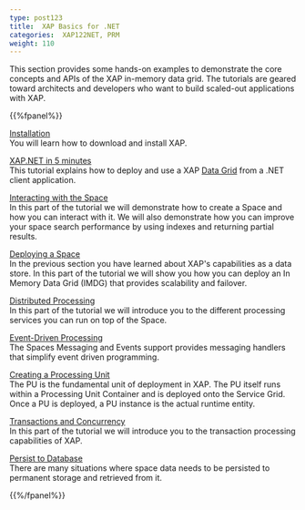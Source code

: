 ```yaml
---
type: post123
title:  XAP Basics for .NET
categories:  XAP122NET, PRM
weight: 110
---
```


This section provides some hands-on examples to demonstrate the core concepts and APIs of the XAP in-memory data grid. The tutorials are geared toward architects and developers who want to build scaled-out applications with XAP.

{{%fpanel%}}

[Installation](xapnet-installation.html)<br>
You will learn how to download and install XAP.

[XAP.NET in 5 minutes](xapnet-in-5-minutes.html)<br>
This tutorial explains how to deploy and use a XAP [Data Grid](/product_overview/the-in-memory-data-grid.html) from a .NET client application.

[Interacting with the Space](xapnet-tutorial-part1.html)<br>
In this part of the tutorial we will demonstrate how to create a Space and how you can interact with it. We will also demonstrate how you can improve your space search performance by using indexes and returning partial results.

[Deploying a Space](xapnet-tutorial-part2.html)<br>
In the previous section  you have learned about XAP's capabilities as a data store. In this part of the tutorial we will show you how you can deploy an In Memory Data Grid (IMDG) that provides scalability and failover.

[Distributed Processing](xapnet-tutorial-part3.html)<br>
In this part of the tutorial we will introduce you to the different processing services you can run on top of the Space.

[Event-Driven Processing](xapnet-tutorial-part4.html)<br>
The Spaces Messaging and Events support provides messaging handlers that simplify event driven programming.

[Creating a Processing Unit](xapnet-tutorial-part5.html)<br>
The PU is the fundamental unit of deployment in XAP. The PU itself runs within a Processing Unit Container and is deployed onto the Service Grid. Once a PU is deployed, a PU instance is the actual runtime entity.

[Transactions and Concurrency](xapnet-tutorial-part6.html)<br>
In this part of the tutorial we will introduce you to the transaction processing capabilities of XAP.

[Persist to Database](xapnet-tutorial-part7.html)<br>
There are many situations where space data needs to be persisted to permanent storage and retrieved from it.

{{%/fpanel%}}


